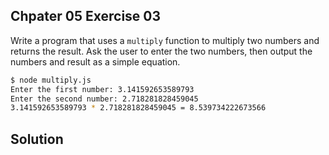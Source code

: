 ## Chpater 05 Exercise 03

Write a program that uses a `multiply` function to multiply two numbers and returns the result. Ask the user to enter the two numbers, then output the numbers and result as a simple equation.

```bash
$ node multiply.js
Enter the first number: 3.141592653589793
Enter the second number: 2.718281828459045
3.141592653589793 * 2.718281828459045 = 8.539734222673566
```

## Solution

